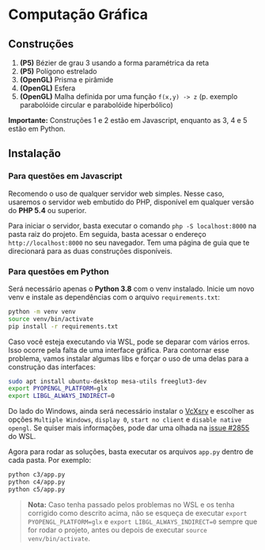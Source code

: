 # Computação Gráfica

## Construções

1. **(P5)** Bézier de grau 3 usando a forma paramétrica da reta
2. **(P5)** Polígono estrelado
3. **(OpenGL)** Prisma e pirâmide
4. **(OpenGL)** Esfera
5. **(OpenGL)** Malha definida por uma função `f(x,y) -> z` (p. exemplo parabolóide circular e parabolóide hiperbólico)

**Importante:** Construções 1 e 2 estão em Javascript, enquanto as 3, 4 e 5 estão em Python.

## Instalação

### Para questões em Javascript

Recomendo o uso de qualquer servidor web simples. Nesse caso, usaremos o servidor web embutido do PHP, disponível em qualquer versão do **PHP 5.4** ou superior.

Para iniciar o servidor, basta executar o comando `php -S localhost:8000` na pasta raiz do projeto. Em seguida, basta acessar o endereço `http://localhost:8000` no seu navegador. Tem uma página de guia que te direcionará para as duas construções disponíveis.

### Para questões em Python

Será necessário apenas o **Python 3.8** com o venv instalado. Inicie um novo venv e instale as dependências com o arquivo `requirements.txt`:

```bash
python -m venv venv
source venv/bin/activate
pip install -r requirements.txt
```

Caso você esteja executando via WSL, pode se deparar com vários erros. Isso ocorre pela falta de uma interface gráfica. Para contornar esse problema, vamos instalar algumas libs e forçar o uso de uma delas para a construção das interfaces:

```bash
sudo apt install ubuntu-desktop mesa-utils freeglut3-dev
export PYOPENGL_PLATFORM=glx
export LIBGL_ALWAYS_INDIRECT=0
```

Do lado do Windows, ainda será necessário instalar o [VcXsrv](https://sourceforge.net/projects/vcxsrv/) e escolher as opções `Multiple Windows`, `display 0`, `start no client` e `disable native opengl`. Se quiser mais informações, pode dar uma olhada na [issue #2855](https://github.com/microsoft/WSL/issues/2855) do WSL.

Agora para rodar as soluções, basta executar os arquivos `app.py` dentro de cada pasta. Por exemplo:

```bash
python c3/app.py
python c4/app.py
python c5/app.py
```

> **Nota:** Caso tenha passado pelos problemas no WSL e os tenha corrigido como descrito acima, não se esqueça de executar `export PYOPENGL_PLATFORM=glx` e `export LIBGL_ALWAYS_INDIRECT=0` sempre que for rodar o projeto, antes ou depois de executar `source venv/bin/activate`.